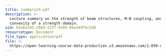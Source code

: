 ```yaml
---
title: summary14.pdf
description: >-
  Lecture summary on the strength of beam structures, M-N coupling, and
  convexity of a strength domain.
uid: b5a6a345-26b9-2337-938d-68aa4976c5dd
resourcetype: Document
file_type: application/pdf
file: >-
  https://open-learning-course-data-production.s3.amazonaws.com/1-050-engineering-mechanics-i-fall-2007/b5a6a34526b92337938d68aa4976c5dd_summary14.pdf
---
```

